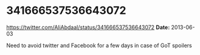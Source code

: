 # 341666537536643072
https://twitter.com/AliAbdaal/status/341666537536643072
**Date:** 2013-06-03

Need to avoid twitter and Facebook for a few days in case of GoT spoilers
